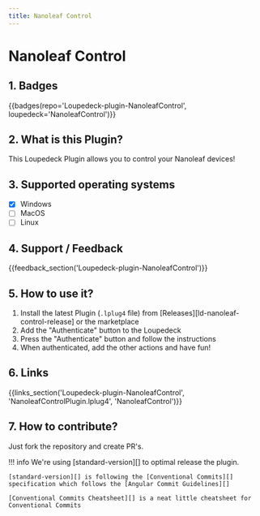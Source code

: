 ```yaml
---
title: Nanoleaf Control
---
```


# Nanoleaf Control

## 1. Badges

{{badges(repo='Loupedeck-plugin-NanoleafControl', loupedeck='NanoleafControl')}}

## 2. What is this Plugin?

This Loupedeck Plugin allows you to control your Nanoleaf devices!

## 3. Supported operating systems
- [x] Windows
- [ ] MacOS
- [ ] Linux

## 4. Support / Feedback

{{feedback_section('Loupedeck-plugin-NanoleafControl')}}

## 5. How to use it?

1. Install the latest Plugin (`.lplug4` file) from [Releases][ld-nanoleaf-control-release] or the marketplace
2. Add the "Authenticate" button to the Loupedeck
3. Press the "Authenticate" button and follow the instructions
4. When authenticated, add the other actions and have fun!

## 6. Links

{{links_section('Loupedeck-plugin-NanoleafControl', 'NanoleafControlPlugin.lplug4', 'NanoleafControl')}}

## 7. How to contribute?

Just fork the repository and create PR's.

!!! info
    We're using [standard-version][] to optimal release the plugin.

    [standard-version][] is following the [Conventional Commits][] specification which follows the [Angular Commit Guidelines][]
    
    [Conventional Commits Cheatsheet][] is a neat little cheatsheet for Conventional Commits
